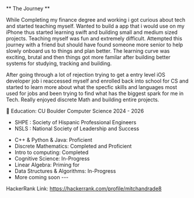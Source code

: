 
** The Journey **

While Completing my finance degree and working i got curious about tech and started teaching myself. Wanted to build a app that i would use on my iPhone thus started learning swift and building small and medium sized projects. Teaching myself was fun and extremely difficult. Attempted this journey with a friend but should have found someone more senior to help slowly onboard us to things and plan better. The learning curve was exciting, brutal and then things got more familar after building better systems for studying, tracking and building.  

After going through a lot of rejection trying to get a entry level iOS developer job i reaccessed myself and enrolled back into school for CS and started to learn more about what the specfic skills and languages most used for jobs and been trying to find what has the biggest spark for me in Tech.  Really enjoyed discrete Math and building entire projects.

 🦬 Education: CU Boulder Computer Science 2024 - 2026
 * SHPE : Society of Hispanic Professional Engineers
 * NSLS : National Society of Leadership and Success
   
 - C++ & Python & Java: Proficient
 - Discrete Mathematics: Completed and Proficient
 - Intro to computing: Completed
 - Cognitive Science: In-Progress
 - Linear Algebra: Priming for
 - Data Structures & Algorithms: In-Progress
 - More coming soon ---

 




HackerRank Link:
https://hackerrank.com/profile/mitchandrade8


 

